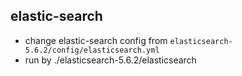 ## elastic-search
* change elastic-search config from `elasticsearch-5.6.2/config/elasticsearch.yml`
* run by ./elasticsearch-5.6.2/elasticsearch

